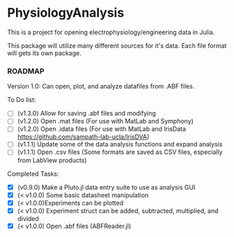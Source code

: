# PhysiologyAnalysis


This is a project for opening electrophysiology/engineering data in Julia. 

This package will utilize many different sources for it's data. Each file format will gets its own package. 

### ROADMAP
Version 1.0: Can open, plot, and analyze datafiles from .ABF files. 

To Do list: 
- [ ] (v1.3.0) Allow for saving .abf files and modifying
- [ ] (v1.2.0) Open .mat files (For use with MatLab and Symphony)
- [ ] (v1.2.0) Open .idata files (For use with MatLab and IrisData https://github.com/sampath-lab-ucla/IrisDVA)
- [ ] (v1.1.1) Update some of the data analysis functions and expand analysis  
- [ ] (v1.1.1) Open .csv files (Some formats are saved as CSV files, especially from LabView products)

Completed Tasks: 
- [x] (v0.9.0) Make a Pluto.jl data entry suite to use as analysis GUI 
- [x] (< v1.0.0) Some basic datasheet manipulation
- [x] (< v1.0.0)Experiments can be plotted
- [x] (< v1.0.0) Experiment struct can be added, subtracted, multiplied, and divided
- [x] (< v1.0.0) Open .abf files (ABFReader.jl)
